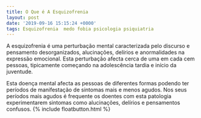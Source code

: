 ```yaml
---
title: O Que é A Esquizofrenia
layout: post
date: '2019-09-16 15:15:24 +0000'
tags: Esquizofrenia  medo fobia psicologia psiquiatria
---
```


A esquizofrenia é uma perturbação mental caracterizada pelo discurso e pensamento desorganizados, alucinações, delírios e anormalidades na expressão emocional. Esta perturbação afecta cerca de uma em cada cem pessoas, tipicamente começando na adolescência tardia e início da juventude.

Esta doença mental afecta as pessoas de diferentes formas podendo ter períodos de manifestação de sintomas mais e menos agudos. Nos seus períodos mais agudos é frequente os doentes com esta patologia experimentarem sintomas como alucinações, delírios e pensamentos confusos.
{% include floatbutton.html %}
